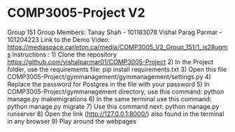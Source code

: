 # COMP3005-Project V2
Group 151
Group Members: Tanay Shah - 101183078
                Vishal Parag Parmar - 101204223
Link to the Demo Video: https://mediaspace.carleton.ca/media/COMP3005_V2_Group_151/1_js28ugms
  Instructions : 
    1) Clone the repository https://github.com/vishalparmar01/COMP3005-Project
    2) In the Project folder, use the requirements file: pip install requirements.txt
    3) Open this file COMP3005-Project/gymmanagement/gymmanagement/settings.py
    4) Replace the password for Postgres in the file with your password
    5) In COMP3005-Project/gymmanagement directory, use this command: python manage.py makemigrations
    6) In the same terminal use this command: python manage.py migrate
    7) Use this command next: python manage.py runserver
    8) Open the link (http://127.0.0.1:8000/) also found in the terminal in any browser
    9) Play around the webpages

